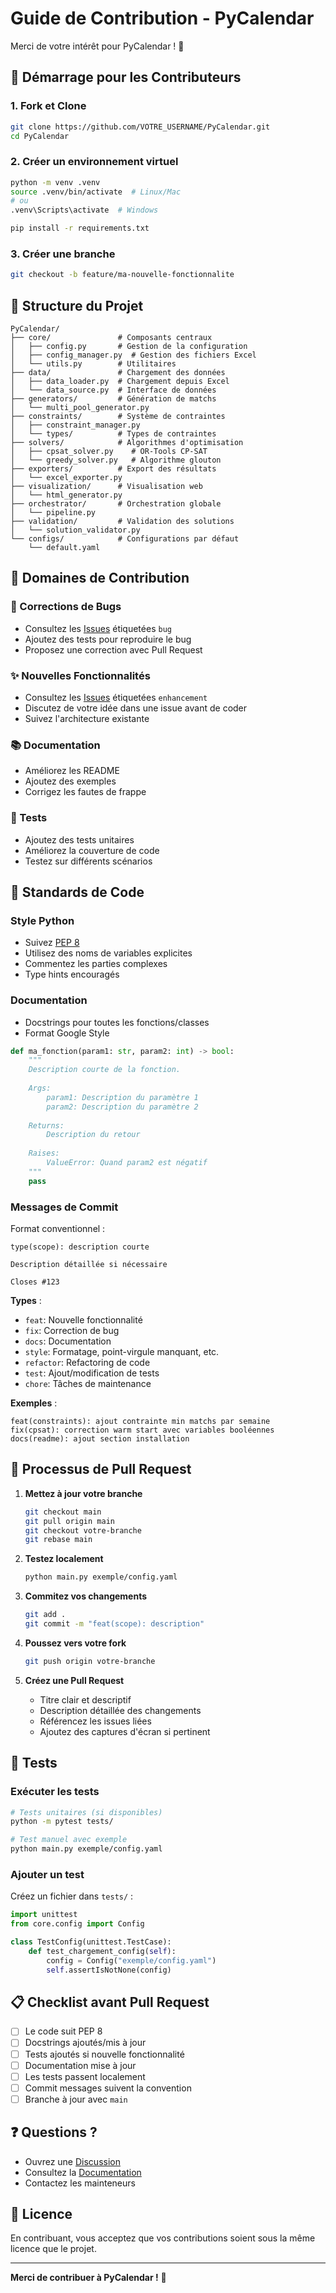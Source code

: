# Guide de Contribution - PyCalendar

Merci de votre intérêt pour PyCalendar ! 🎉

## 🚀 Démarrage pour les Contributeurs

### 1. Fork et Clone

```bash
git clone https://github.com/VOTRE_USERNAME/PyCalendar.git
cd PyCalendar
```

### 2. Créer un environnement virtuel

```bash
python -m venv .venv
source .venv/bin/activate  # Linux/Mac
# ou
.venv\Scripts\activate  # Windows

pip install -r requirements.txt
```

### 3. Créer une branche

```bash
git checkout -b feature/ma-nouvelle-fonctionnalite
```

## 📁 Structure du Projet

```
PyCalendar/
├── core/               # Composants centraux
│   ├── config.py       # Gestion de la configuration
│   ├── config_manager.py  # Gestion des fichiers Excel
│   └── utils.py        # Utilitaires
├── data/               # Chargement des données
│   ├── data_loader.py  # Chargement depuis Excel
│   └── data_source.py  # Interface de données
├── generators/         # Génération de matchs
│   └── multi_pool_generator.py
├── constraints/        # Système de contraintes
│   ├── constraint_manager.py
│   └── types/          # Types de contraintes
├── solvers/            # Algorithmes d'optimisation
│   ├── cpsat_solver.py    # OR-Tools CP-SAT
│   └── greedy_solver.py   # Algorithme glouton
├── exporters/          # Export des résultats
│   └── excel_exporter.py
├── visualization/      # Visualisation web
│   └── html_generator.py
├── orchestrator/       # Orchestration globale
│   └── pipeline.py
├── validation/         # Validation des solutions
│   └── solution_validator.py
└── configs/            # Configurations par défaut
    └── default.yaml
```

## 🎯 Domaines de Contribution

### 🐛 Corrections de Bugs
- Consultez les [Issues](../../issues) étiquetées `bug`
- Ajoutez des tests pour reproduire le bug
- Proposez une correction avec Pull Request

### ✨ Nouvelles Fonctionnalités
- Consultez les [Issues](../../issues) étiquetées `enhancement`
- Discutez de votre idée dans une issue avant de coder
- Suivez l'architecture existante

### 📚 Documentation
- Améliorez les README
- Ajoutez des exemples
- Corrigez les fautes de frappe

### 🧪 Tests
- Ajoutez des tests unitaires
- Améliorez la couverture de code
- Testez sur différents scénarios

## 📝 Standards de Code

### Style Python
- Suivez [PEP 8](https://pep8.org/)
- Utilisez des noms de variables explicites
- Commentez les parties complexes
- Type hints encouragés

### Documentation
- Docstrings pour toutes les fonctions/classes
- Format Google Style

```python
def ma_fonction(param1: str, param2: int) -> bool:
    """
    Description courte de la fonction.
    
    Args:
        param1: Description du paramètre 1
        param2: Description du paramètre 2
        
    Returns:
        Description du retour
        
    Raises:
        ValueError: Quand param2 est négatif
    """
    pass
```

### Messages de Commit
Format conventionnel :

```
type(scope): description courte

Description détaillée si nécessaire

Closes #123
```

**Types** :
- `feat`: Nouvelle fonctionnalité
- `fix`: Correction de bug
- `docs`: Documentation
- `style`: Formatage, point-virgule manquant, etc.
- `refactor`: Refactoring de code
- `test`: Ajout/modification de tests
- `chore`: Tâches de maintenance

**Exemples** :
```
feat(constraints): ajout contrainte min matchs par semaine
fix(cpsat): correction warm start avec variables booléennes
docs(readme): ajout section installation
```

## 🔄 Processus de Pull Request

1. **Mettez à jour votre branche**
   ```bash
   git checkout main
   git pull origin main
   git checkout votre-branche
   git rebase main
   ```

2. **Testez localement**
   ```bash
   python main.py exemple/config.yaml
   ```

3. **Commitez vos changements**
   ```bash
   git add .
   git commit -m "feat(scope): description"
   ```

4. **Poussez vers votre fork**
   ```bash
   git push origin votre-branche
   ```

5. **Créez une Pull Request**
   - Titre clair et descriptif
   - Description détaillée des changements
   - Référencez les issues liées
   - Ajoutez des captures d'écran si pertinent

## 🧪 Tests

### Exécuter les tests
```bash
# Tests unitaires (si disponibles)
python -m pytest tests/

# Test manuel avec exemple
python main.py exemple/config.yaml
```

### Ajouter un test
Créez un fichier dans `tests/` :

```python
import unittest
from core.config import Config

class TestConfig(unittest.TestCase):
    def test_chargement_config(self):
        config = Config("exemple/config.yaml")
        self.assertIsNotNone(config)
```

## 📋 Checklist avant Pull Request

- [ ] Le code suit PEP 8
- [ ] Docstrings ajoutés/mis à jour
- [ ] Tests ajoutés si nouvelle fonctionnalité
- [ ] Documentation mise à jour
- [ ] Les tests passent localement
- [ ] Commit messages suivent la convention
- [ ] Branche à jour avec `main`

## ❓ Questions ?

- Ouvrez une [Discussion](../../discussions)
- Consultez la [Documentation](README.md)
- Contactez les mainteneurs

## 📜 Licence

En contribuant, vous acceptez que vos contributions soient sous la même licence que le projet.

---

**Merci de contribuer à PyCalendar !** 🙏
